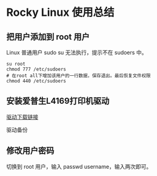 # Rocky Linux 使用总结

## 把用户添加到 root 用户

Linux 普通用户 sudo su 无法执行，提示不在 sudoers 中。

```
su root
chmod 777 /etc/sudoers
# 在root all下增加该用户的一行数据，保存退出。最后恢复文件权限
chmod 440 /etc/sudoers
```

## 安装爱普生L4169打印机驱动

[驱动下载链接](https://epson.com/support/wa00821)

驱动备份

## 修改用户密码

切换到 root 用户，输入 passwd username，输入两次即可。
